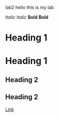 lab2 hello this is my lab 


*Italic*
_Italic_
**Bold**
__Bold__
# Heading 1
Heading 1
=========
## Heading 2
Heading 2
---------
[Link](https://google.com)


